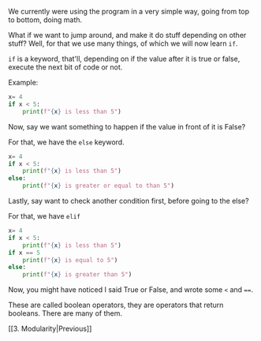 
We currently were using the program in a very simple way, going from top to bottom, doing math.

What if we want to jump around, and make it do stuff depending on other stuff?
Well, for that we use many things, of which we will now learn `if`.

`if` is a keyword, that'll, depending on if the value after it is true or false, execute the next bit of code or not.

Example:

```python
x= 4
if x < 5:
	print(f"{x} is less than 5")
```

Now, say we want something to happen if the value in front of it is False?

For that, we have the `else` keyword.

```python
x= 4
if x < 5:
	print(f"{x} is less than 5")
else:
	print(f"{x} is greater or equal to than 5")
```

Lastly, say want to check another condition first, before going to the else?

For that, we have `elif`

```python
x= 4
if x < 5:
	print(f"{x} is less than 5")
if x == 5
	print(f"{x} is equal to 5")
else:
	print(f"{x} is greater than 5")
```

Now, you might have noticed I said True or False, and wrote some `<` and `==`.

These are called boolean operators, they are operators that return booleans. There are many of them.

[[3. Modularity|Previous]]
